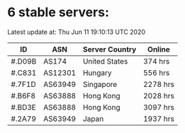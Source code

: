 # 6 stable servers:

Latest update at: Thu Jun 11 19:10:13 UTC 2020

| ID | ASN | Server Country | Online |
| -- | --- | -------------- | ------ |
| #.D09B | AS174 | United States | 374 hrs |
| #.C831 | AS12301 | Hungary | 556 hrs |
| #.7F1D | AS63949 | Singapore | 2278 hrs |
| #.B6F8 | AS63888 | Hong Kong | 2028 hrs |
| #.BD3E | AS63888 | Hong Kong | 3097 hrs |
| #.2A79 | AS63949 | Japan | 1937 hrs |

